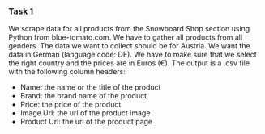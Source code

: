 ### Task 1
We scrape data for all products from the Snowboard Shop section using Python from blue-tomato.com. We have to gather all products from all genders. The data we want to collect should be for Austria. We want the data in German (language code: DE). We have to make sure that we select the right country and the prices are in Euros (€).
The output is a .csv file with the following column headers:
- Name: the name or the title of the product
- Brand: the brand name of the product
- Price: the price of the product
- Image Url: the url of the product image
- Product Url: the url of the product page